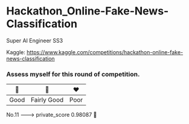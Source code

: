 # Hackathon_Online-Fake-News-Classification

Super AI Engineer SS3

Kaggle: https://www.kaggle.com/competitions/hackathon-online-fake-news-classification

### Assess myself for this round of competition.

| 💚  | 💛 | ❤️ |
| --- | --- | --- |
| Good | Fairly Good  | Poor |

No.11 ---> private_score 0.98087 💛

